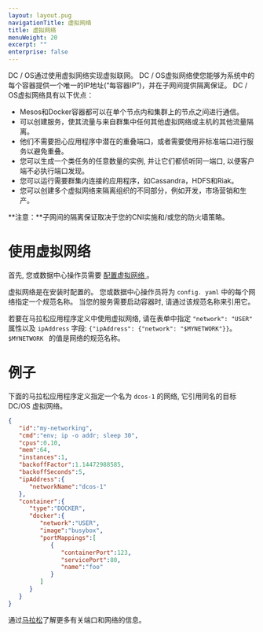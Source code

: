 ```yaml
---
layout: layout.pug
navigationTitle: 虚拟网络
title: 虚拟网络
menuWeight: 20
excerpt: ""
enterprise: false
---
```

<!-- This source repo for this topic is https://github.com/dcos/dcos-docs -->

DC / OS通过使用虚拟网络实现虚拟联网。 DC / OS虚拟网络使您能够为系统中的每个容器提供一个唯一的IP地址(“每容器IP”)，并在子网间提供隔离保证。 DC / OS虚拟网络具有以下优点：

* Mesos和Docker容器都可以在单个节点内和集群上的节点之间进行通信。
* 可以创建服务，使其流量与来自群集中任何其他虚拟网络或主机的其他流量隔离。
* 他们不需要担心应用程序中潜在的重叠端口，或者需要使用非标准端口进行服务以避免重叠。
* 您可以生成一个类任务的任意数量的实例, 并让它们都侦听同一端口, 以便客户端不必执行端口发现。
* 您可以运行需要群集内连接的应用程序，如Cassandra，HDFS和Riak。
* 您可以创建多个虚拟网络来隔离组织的不同部分，例如开发，市场营销和生产。

**注意：**子网间的隔离保证取决于您的CNI实施和/或您的防火墙策略。

# 使用虚拟网络

首先, 您或数据中心操作员需要 [ 配置虚拟网络 ](/1.10/networking/virtual-networks/)。

虚拟网络是在安装时配置的。 您或数据中心操作员将为 ` config. yaml ` 中的每个网络指定一个规范名称。 当您的服务需要启动容器时, 请通过该规范名称来引用它。

若要在马拉松应用程序定义中使用虚拟网络, 请在表单中指定 ` "network": "USER" ` 属性以及 ` ipAddress ` 字段: ` {"ipAddress": {"network": "$MYNETWORK"}} `。 `$MYNETWORK ` 的值是网络的规范名称。

# 例子

下面的马拉松应用程序定义指定一个名为 ` dcos-1 ` 的网络, 它引用同名的目标 DC/OS 虚拟网络。

```json
{
   "id":"my-networking",
   "cmd":"env; ip -o addr; sleep 30",
   "cpus":0.10,
   "mem":64,
   "instances":1,
   "backoffFactor":1.14472988585,
   "backoffSeconds":5,
   "ipAddress":{
      "networkName":"dcos-1"
   },
   "container":{
      "type":"DOCKER",
      "docker":{
         "network":"USER",
         "image":"busybox",
         "portMappings":[
            {
               "containerPort":123,
               "servicePort":80,
               "name":"foo"
            }
         ]
      }
   }
}
```

通过[马拉松](/1.10/deploying-services/service-ports/)了解更多有关端口和网络的信息。